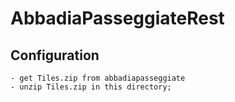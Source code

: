 # AbbadiaPasseggiateRest
## Configuration
	- get Tiles.zip from abbadiapasseggiate
	- unzip Tiles.zip in this directory;